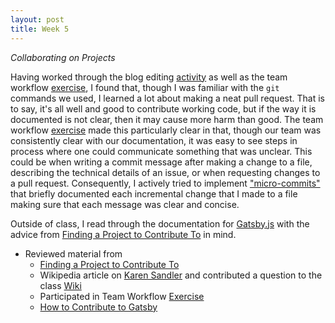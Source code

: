 ```yaml
---
layout: post
title: Week 5
---
```



*Collaborating on Projects*

Having worked through the blog editing [activity][5] as well as the team workflow [exercise][4], I found that, though I was familiar with the `git` commands we used, I learned a lot about making a neat pull request. That is to say, it's all well and good to contribute working code, but if the way it is documented is not clear, then it may cause more harm than good. The team workflow [exercise][4] made this particularly clear in that, though our team was consistently clear with our documentation, it was easy to see steps in process where one could communicate something that was unclear. This could be when writing a commit message after making a change to a file, describing the technical details of an issue, or when requesting changes to a pull request. Consequently, I actively tried to implement ["micro-commits"][7] that briefly documented each incremental change that I made to a file making sure that each message was clear and concise.	

Outside of class, I read through the documentation for [Gatsby.js][6] with the advice from [Finding a Project to Contribute To][1] in mind.


* Reviewed material from
	* [Finding a Project to Contribute To][1]
	* Wikipedia article on [Karen Sandler][2] and contributed a question to the class [Wiki][3]
	* Participated in Team Workflow [Exercise][4]
	* [How to Contribute to Gatsby][6]

<!-- reading -->
[1]: https://opensource.guide/how-to-contribute/#finding-a-project-to-contribute-to
[2]: https://en.wikipedia.org/wiki/Karen_Sandler

<!-- class material -->
[3]: https://github.com/hunter-college-ossd-fall-2019/class-wiki/wiki/Questions-for-Karen-Sandler
[4]: https://github.com/hunter-college-ossd-fall-2019/RAS-Dazzle-workflow.git
[5]: https://github.com/hunter-college-ossd-fall-2019/Zabari-weekly/pull/6

<!-- outside class material -->
[6]: https://www.gatsbyjs.org/contributing/how-to-contribute/
[7]: https://lucasr.org/2011/01/29/micro-commits/
